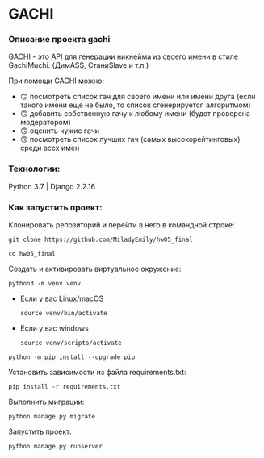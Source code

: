 # GACHI

### Описание проекта gachi

GACHI - это API для генерации никнейма из своего имени в стиле GachiMuchi. (ДимASS, СтаниSlave и т.п.)

При помощи GACHI можно:
* 🙃 посмотреть список гач для своего имени или имени друга (если такого имени еще не было, то список сгенерируется алгоритмом)
* 🙃 добавить собственную гачу к любому имени (будет проверена модератором)
* 🙃 оценить чужие гачи
* 🙃 посмотреть список лучших гач (самых высокорейтинговых) среди всех имен

### Технологии:

Python 3.7 | Django 2.2.16

### Как запустить проект:

Клонировать репозиторий и перейти в него в командной строке:

```
git clone https://github.com/MiladyEmily/hw05_final
```

```
cd hw05_final
```

Cоздать и активировать виртуальное окружение:

```
python3 -m venv venv
```

* Если у вас Linux/macOS

    ```
    source venv/bin/activate
    ```

* Если у вас windows

    ```
    source venv/scripts/activate
    ```

```
python -m pip install --upgrade pip
```

Установить зависимости из файла requirements.txt:

```
pip install -r requirements.txt
```

Выполнить миграции:

```
python manage.py migrate
```

Запустить проект:

```
python manage.py runserver
```
